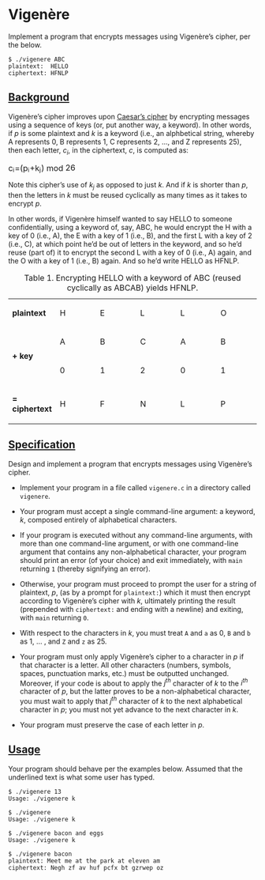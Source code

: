 <div id="content">
                <h1>Vigenère</h1>
<div class="sect1">
<div class="sectionbody">
<div class="paragraph">
<p>Implement a program that encrypts messages using Vigenère’s cipher, per the below.</p>
</div>
<div class="listingblock">
<div class="content">
<pre class="pygments highlight"><code>$ <span class="underline">./vigenere ABC</span>
plaintext:  <span class="underline">HELLO</span>
ciphertext: HFNLP</code></pre>
</div>
</div>
</div>
</div>
<div class="sect1">
<h2 id="background"><a class="link" href="#background">Background</a></h2>
<div class="sectionbody">
<div class="paragraph">
<p>Vigenère’s cipher improves upon <a href="../caesar/caesar.html">Caesar’s cipher</a> by encrypting messages using a sequence of keys (or, put another way, a keyword). In other words, if <em>p</em> is some plaintext and <em>k</em> is a keyword (i.e., an alphbetical string, whereby A represents 0, B represents 1, C represents 2, …​, and Z represents 25), then each letter, <em>c<sub>i</sub></em>, in the ciphertext, <em>c</em>, is computed as:</p>
</div>
<div class="stemblock">
<div class="content">
<span class="MathJax_Preview" style="display: none;"></span><span class="mjx-chtml MJXc-display" style="text-align: center;"><span id="MathJax-Element-1-Frame" class="mjx-chtml MathJax_CHTML" tabindex="0" style="font-size: 117%; text-align: center;"><span id="MJXc-Node-1" class="mjx-math"><span id="MJXc-Node-2" class="mjx-mrow"><span id="MJXc-Node-3" class="mjx-msubsup"><span class="mjx-base"><span id="MJXc-Node-4" class="mjx-mi"><span class="mjx-char MJXc-TeX-math-I" style="padding-top: 0.216em; padding-bottom: 0.27em;">c</span></span></span><span class="mjx-sub" style="font-size: 70.7%; vertical-align: -0.212em; padding-right: 0.071em;"><span id="MJXc-Node-5" class="mjx-mi" style=""><span class="mjx-char MJXc-TeX-math-I" style="padding-top: 0.43em; padding-bottom: 0.27em;">i</span></span></span></span><span id="MJXc-Node-6" class="mjx-mo MJXc-space3"><span class="mjx-char MJXc-TeX-main-R" style="padding-top: 0.056em; padding-bottom: 0.323em;">=</span></span><span id="MJXc-Node-7" class="mjx-mo MJXc-space3"><span class="mjx-char MJXc-TeX-main-R" style="padding-top: 0.483em; padding-bottom: 0.59em;">(</span></span><span id="MJXc-Node-8" class="mjx-msubsup"><span class="mjx-base"><span id="MJXc-Node-9" class="mjx-mi"><span class="mjx-char MJXc-TeX-math-I" style="padding-top: 0.216em; padding-bottom: 0.483em;">p</span></span></span><span class="mjx-sub" style="font-size: 70.7%; vertical-align: -0.212em; padding-right: 0.071em;"><span id="MJXc-Node-10" class="mjx-mi" style=""><span class="mjx-char MJXc-TeX-math-I" style="padding-top: 0.43em; padding-bottom: 0.27em;">i</span></span></span></span><span id="MJXc-Node-11" class="mjx-mo MJXc-space2"><span class="mjx-char MJXc-TeX-main-R" style="padding-top: 0.323em; padding-bottom: 0.43em;">+</span></span><span id="MJXc-Node-12" class="mjx-msubsup MJXc-space2"><span class="mjx-base"><span id="MJXc-Node-13" class="mjx-mi"><span class="mjx-char MJXc-TeX-math-I" style="padding-top: 0.483em; padding-bottom: 0.27em;">k</span></span></span><span class="mjx-sub" style="font-size: 70.7%; vertical-align: -0.212em; padding-right: 0.071em;"><span id="MJXc-Node-14" class="mjx-mi" style=""><span class="mjx-char MJXc-TeX-math-I" style="padding-top: 0.43em; padding-bottom: 0.483em;">j</span></span></span></span><span id="MJXc-Node-15" class="mjx-mo"><span class="mjx-char MJXc-TeX-main-R" style="padding-top: 0.483em; padding-bottom: 0.59em;">)</span></span><span id="MJXc-Node-16" class="mjx-mo" style="padding-left: 0.278em; padding-right: 0.278em;"><span class="mjx-char MJXc-TeX-main-R" style="padding-top: 0.43em; padding-bottom: 0.377em;">mod</span></span><span id="MJXc-Node-17" class="mjx-mn"><span class="mjx-char MJXc-TeX-main-R" style="padding-top: 0.377em; padding-bottom: 0.377em;">26</span></span></span></span></span></span><script type="math/tex; mode=display" id="MathJax-Element-1">c_i = (p_i + k_j) \bmod 26</script>
</div>
</div>
<div class="paragraph">
<p>Note this cipher’s use of <em>k<sub>j</sub></em> as opposed to just <em>k</em>. And if <em>k</em> is shorter than <em>p</em>, then the letters in <em>k</em> must be reused cyclically as many times as it takes to encrypt <em>p</em>.</p>
</div>
<div class="paragraph">
<p>In other words, if Vigenère himself wanted to say HELLO to someone confidentially, using a keyword of, say, ABC, he would encrypt the H with a key of 0 (i.e., A), the E with a key of 1 (i.e., B), and the first L with a key of 2 (i.e., C), at which point he’d be out of letters in the keyword, and so he’d reuse (part of) it to encrypt the second L with a key of 0 (i.e., A) again, and the O with a key of 1 (i.e., B) again. And so he’d write HELLO as HFNLP.</p>
</div>
<table class="tableblock frame-all grid-all stretch">
<caption class="title">Table 1. Encrypting HELLO with a keyword of ABC (reused cyclically as ABCAB) yields HFNLP.</caption>
<colgroup>
<col style="width: 16.6666%;">
<col style="width: 16.6666%;">
<col style="width: 16.6666%;">
<col style="width: 16.6666%;">
<col style="width: 16.6666%;">
<col style="width: 16.667%;">
</colgroup>
<tbody>
<tr>
<td class="tableblock halign-left valign-top"><p class="tableblock"><strong>plaintext</strong></p></td>
<td class="tableblock halign-left valign-top"><p class="tableblock">H</p></td>
<td class="tableblock halign-left valign-top"><p class="tableblock">E</p></td>
<td class="tableblock halign-left valign-top"><p class="tableblock">L</p></td>
<td class="tableblock halign-left valign-top"><p class="tableblock">L</p></td>
<td class="tableblock halign-left valign-top"><p class="tableblock">O</p></td>
</tr>
<tr>
<td class="tableblock halign-left valign-middle" rowspan="2"><p class="tableblock"><strong>+ key</strong></p></td>
<td class="tableblock halign-left valign-top"><p class="tableblock">A</p></td>
<td class="tableblock halign-left valign-top"><p class="tableblock">B</p></td>
<td class="tableblock halign-left valign-top"><p class="tableblock">C</p></td>
<td class="tableblock halign-left valign-top"><p class="tableblock">A</p></td>
<td class="tableblock halign-left valign-top"><p class="tableblock">B</p></td>
</tr>
<tr>
<td class="tableblock halign-left valign-top"><p class="tableblock">0</p></td>
<td class="tableblock halign-left valign-top"><p class="tableblock">1</p></td>
<td class="tableblock halign-left valign-top"><p class="tableblock">2</p></td>
<td class="tableblock halign-left valign-top"><p class="tableblock">0</p></td>
<td class="tableblock halign-left valign-top"><p class="tableblock">1</p></td>
</tr>
<tr>
<td class="tableblock halign-left valign-top"><p class="tableblock"><strong>= ciphertext</strong></p></td>
<td class="tableblock halign-left valign-top"><p class="tableblock">H</p></td>
<td class="tableblock halign-left valign-top"><p class="tableblock">F</p></td>
<td class="tableblock halign-left valign-top"><p class="tableblock">N</p></td>
<td class="tableblock halign-left valign-top"><p class="tableblock">L</p></td>
<td class="tableblock halign-left valign-top"><p class="tableblock">P</p></td>
</tr>
</tbody>
</table>
</div>
</div>
<div class="sect1">
<h2 id="specification"><a class="link" href="#specification">Specification</a></h2>
<div class="sectionbody">
<div class="paragraph">
<p>Design and implement a program that encrypts messages using Vigenère’s cipher.</p>
</div>
<div class="ulist">
<ul>
<li>
<p>Implement your program in a file called <code>vigenere.c</code> in a directory called <code>vigenere</code>.</p>
</li>
<li>
<p>Your program must accept a single command-line argument: a keyword, <em>k</em>, composed entirely of alphabetical characters.</p>
</li>
<li>
<p>If your program is executed without any command-line arguments, with more than one command-line argument, or with one command-line argument that contains any non-alphabetical character, your program should print an error (of your choice) and exit immediately, with <code>main</code> returning <code>1</code> (thereby signifying an error).</p>
</li>
<li>
<p>Otherwise, your program must proceed to prompt the user for a string of plaintext, <em>p</em>, (as by a prompt for <code>plaintext:</code>) which it must then encrypt according to Vigenère’s cipher with <em>k</em>, ultimately printing the result (prepended with <code>ciphertext:</code> and ending with a newline) and exiting, with <code>main</code> returning <code>0</code>.</p>
</li>
<li>
<p>With respect to the characters in <em>k</em>, you must treat <code>A</code> and <code>a</code> as 0, <code>B</code> and <code>b</code> as 1, …​ , and <code>Z</code> and <code>z</code> as 25.</p>
</li>
<li>
<p>Your program must only apply Vigenère’s cipher to a character in <em>p</em> if that character is a letter. All other characters (numbers, symbols, spaces, punctuation marks, etc.) must be outputted unchanged. Moreover, if your code is about to apply the <em>j<sup>th</sup></em> character of <em>k</em> to the <em>i<sup>th</sup></em> character of <em>p</em>, but the latter proves to be a non-alphabetical character, you must wait to apply that <em>j<sup>th</sup></em> character of <em>k</em> to the next alphabetical character in <em>p</em>; you must not yet advance to the next character in <em>k</em>.</p>
</li>
<li>
<p>Your program must preserve the case of each letter in <em>p</em>.</p>
</li>
</ul>
</div>
</div>
</div>
<div class="sect1">
<h2 id="usage"><a class="link" href="#usage">Usage</a></h2>
<div class="sectionbody">
<div class="paragraph">
<p>Your program should behave per the examples below. Assumed that the underlined text is what some user has typed.</p>
</div>
<div class="listingblock">
<div class="content">
<pre class="pygments highlight"><code>$ <span class="underline">./vigenere 13</span>
Usage: ./vigenere k</code></pre>
</div>
</div>
<div class="listingblock">
<div class="content">
<pre class="pygments highlight"><code>$ <span class="underline">./vigenere</span>
Usage: ./vigenere k</code></pre>
</div>
</div>
<div class="listingblock">
<div class="content">
<pre class="pygments highlight"><code>$ <span class="underline">./vigenere bacon and eggs</span>
Usage: ./vigenere k</code></pre>
</div>
</div>
<div class="listingblock">
<div class="content">
<pre class="pygments highlight"><code>$ <span class="underline">./vigenere bacon</span>
plaintext: <span class="underline">Meet me at the park at eleven am</span>
ciphertext: Negh zf av huf pcfx bt gzrwep oz</code></pre>
</div>
</div>
</div>
</div>
